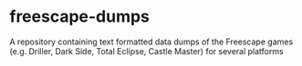 # freescape-dumps
A repository containing text formatted data dumps of the Freescape games (e.g. Driller, Dark Side, Total Eclipse, Castle Master) for several platforms
